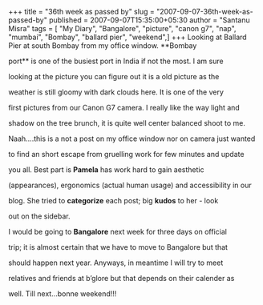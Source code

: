+++
title = "36th week as passed by"
slug = "2007-09-07-36th-week-as-passed-by"
published = 2007-09-07T15:35:00+05:30
author = "Santanu Misra"
tags = [ "My Diary", "Bangalore", "picture", "canon g7", "nap", "mumbai", "Bombay", "ballard pier", "weekend",]
+++
Looking at Ballard Pier at south Bombay from my office window. **Bombay
port** is one of the busiest port in India if not the most. I am sure
looking at the picture you can figure out it is a old picture as the
weather is still gloomy with dark clouds here. It is one of the very
first pictures from our Canon G7 camera. I really like the way light and
shadow on the tree brunch, it is quite well center balanced shoot to me.

Naah….this is a not a post on my office window nor on camera just wanted
to find an short escape from gruelling work for few minutes and update
you all. Best part is **Pamela** has work hard to gain aesthetic
(appearances), ergonomics (actual human usage) and accessibility in our
blog. She tried to **categorize** each post; big **kudos** to her - look
out on the sidebar.

I would be going to **Bangalore** next week for three days on official
trip; it is almost certain that we have to move to Bangalore but that
should happen next year. Anyways, in meantime I will try to meet
relatives and friends at b’glore but that depends on their calender as
well. Till next…bonne weekend!!!
